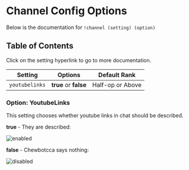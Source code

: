 # Channel Config Options

Below is the documentation for `!channel (setting) (option)`

## Table of Contents

Click on the setting hyperlink to go to more documentation.

Setting        | Options               | Default Rank
-------------- | --------------------- | ----------------
`youtubelinks` | **true** or **false** | Half-op or Above

### Option: YoutubeLinks

This setting chooses whether youtube links in chat should be described.

**true** - They are described:

![enabled](http://files.chew.pw/153cd0c451f96fb6a27a1cffb3d21fb2.png)

**false** - Chewbotcca says nothing:

![disabled](http://files.chew.pw/9b5d3a2a89cd5a54aa364b1dda03a7cd.png)
